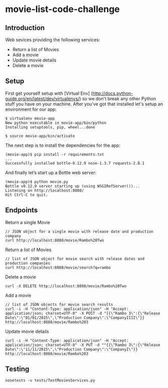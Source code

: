 # movie-list-code-challenge
## Introduction
Web sevices providing the following services:
* Return a list of Movies
* Add a movie
* Update movie details
* Delete a movie

## Setup
First get yourself setup with [Virtual Env] (http://docs.python-guide.org/en/latest/dev/virtualenvs/) so we don't break any other Python stuff you have on your machine. After you've got that installed let's setup an environment for our app:

```
$ virtualenv movie-app
New python executable in movie-app/bin/python
Installing setuptools, pip, wheel...done
```
```
$ source movie-app/bin/activate
```
The next step is to install the dependencies for the app:
```
(movie-app)$ pip install -r requirements.txt
...
Successfully installed bottle-0.12.9 nose-1.3.7 requests-2.8.1
```
And finally let’s start up a Bottle web server:
```
(movie-app)$ python movie.py
Bottle v0.12.9 server starting up (using WSGIRefServer())...
Listening on http://localhost:8080/
Hit Ctrl-C to quit.
```
## Endpoints
Return a single Movie
```
// JSON object for a single movie with release date and production company
curl http://localhost:8080/movie/Rambo%20Two
```
Return a list of Movies
```
// list of JSON object for movie search with release dates and production companies
curl http://localhost:8080/movie/search?q=rambo
```
Delete a movie
```
curl -X DELETE http://localhost:8080/movie/Rambo%20Two
```
Add a movie
```
// list of JSON objects for movie search results
curl -i -H "Content-Type: application/json" -H "Accept: application/json; charset=UTF-8" -X POST -d "{{\"Rambo 3\":{\"Release Date\":\"01/01/2015\",\"Production Company\":\"CompanyIIII\"}} http://localhost:8080/movie/Rambo%203
```
Update movie details
```
curl -i -H "Content-Type: application/json" -H "Accept: application/json; charset=UTF-8" -X PUT -d ""{{\"Rambo 3\":{\"Release Date\":\"11/11/2015\",\"Production Company\":\"CompanyI\"}} http://localhost:8080/movie/Rambo%203
```

## Testing
```
nosetests -v tests/TestMoviesServices.py
```

